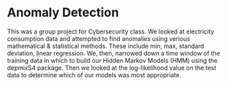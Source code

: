 # Anomaly Detection

This was a group project for Cybersecurity class. We looked at electricity consumption data and attempted 
to find anomalies using verious mathematical & statistical methods. These include min, max, standard deviation, linear
regression. We, then, narrowed down a time window of the training data in which to build our Hidden Markov Models (HMM) 
using the depmixS4 package. Then we looked at the log-likelihood value on the test data to determine which of our models
was most appropriate.



